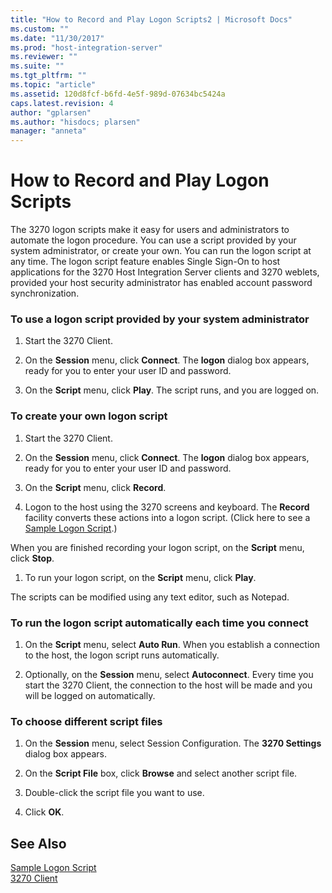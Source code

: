 ```yaml
---
title: "How to Record and Play Logon Scripts2 | Microsoft Docs"
ms.custom: ""
ms.date: "11/30/2017"
ms.prod: "host-integration-server"
ms.reviewer: ""
ms.suite: ""
ms.tgt_pltfrm: ""
ms.topic: "article"
ms.assetid: 120d8fcf-b6fd-4e5f-989d-07634bc5424a
caps.latest.revision: 4
author: "gplarsen"
ms.author: "hisdocs; plarsen"
manager: "anneta"
---
```

# How to Record and Play Logon Scripts
The 3270 logon scripts make it easy for users and administrators to automate the logon procedure. You can use a script provided by your system administrator, or create your own. You can run the logon script at any time. The logon script feature enables Single Sign-On to host applications for the 3270 Host Integration Server clients and 3270 weblets, provided your host security administrator has enabled account password synchronization.  
  
### To use a logon script provided by your system administrator  
  
1.  Start the 3270 Client.  
  
2.  On the **Session** menu, click **Connect**. The **logon** dialog box appears, ready for you to enter your user ID and password.  
  
3.  On the **Script** menu, click **Play**. The script runs, and you are logged on.  
  
### To create your own logon script  
  
1.  Start the 3270 Client.  
  
2.  On the **Session** menu, click **Connect**. The **logon** dialog box appears, ready for you to enter your user ID and password.  
  
3.  On the **Script** menu, click **Record**.  
  
4.  Logon to the host using the 3270 screens and keyboard. The **Record** facility converts these actions into a logon script. (Click here to see a [Sample Logon Script](../core/sample-logon-script2.md).)  
  
 When you are finished recording your logon script, on the **Script** menu, click **Stop**.  
  
1.  To run your logon script, on the **Script** menu, click **Play**.  
  
 The scripts can be modified using any text editor, such as Notepad.  
  
### To run the logon script automatically each time you connect  
  
1.  On the **Script** menu, select **Auto Run**. When you establish a connection to the host, the logon script runs automatically.  
  
2.  Optionally, on the **Session** menu, select **Autoconnect**. Every time you start the 3270 Client, the connection to the host will be made and you will be logged on automatically.  
  
### To choose different script files  
  
1.  On the **Session** menu, select Session Configuration. The **3270 Settings** dialog box appears.  
  
2.  On the **Script File** box, click **Browse** and select another script file.  
  
3.  Double-click the script file you want to use.  
  
4.  Click **OK**.  
  
## See Also  
 [Sample Logon Script](../core/sample-logon-script2.md)   
 [3270 Client](../core/3270-client2.md)